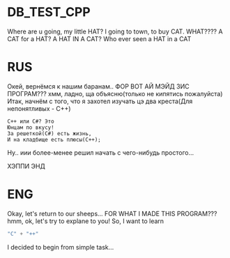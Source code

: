 # DB_TEST_CPP
Where are u going, my little HAT?
I going to town, to buy CAT.
WHAT???? A CAT for a HAT? A HAT IN A CAT?
Who ever seen a HAT in a CAT

# RUS

Окей, вернёмся к нашим баранам..
ФОР ВОТ АЙ МЭЙД ЗИС ПРОГРАМ???
хмм, ладно, ща объясню(только не кипятись пожалуйста)
Итак, начнём с того, что я захотел изучать цэ два креста(Для непонятливых - C++)
```TXT
C++ или C#? Это
Юнцам по вкусу!
За решеткой(C#) есть жизнь,
И на кладбище есть плюсы(C++);
```
Ну.. иии более-менее решил начать с чего-нибудь простого...

ХЭППИ ЭНД

# ENG

Okay, let's return to our sheeps...
FOR WHAT I MADE THIS PROGRAM???
hmm, ok, let's try to explane to you!
So, I want to learn 
```JavaScript
"C" + "++"
```
I decided to begin from simple task...
